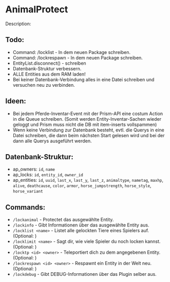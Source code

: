 AnimalProtect
=============

Description:



Todo:
------
- Command: /locklist - In dem neuen Package schreiben.
- Command: /lockrespawn - In dem neuen Package schreiben.
- EntityList.disconnect() - schreiben
- Datenbank-Struktur verbessern.
- ALLE Entities aus dem RAM laden!
- Bei keiner Datenbank-Verbindung alles in eine Datei schreiben und versuchen neu zu verbinden.

Ideen:
------
- Bei jedem Pferde-Inventar-Event mit der Prism-API eine costum Action in die Queue schreiben.
(Somit werden Entity-Inventar-Sachen wieder geloggt und Prism muss nicht die DB mit item-inserts vollspammen)
- Wenn keine Verbindung zur Datenbank besteht, evtl. die Querys in eine Datei schreiben, die dann beim
  nächsten Start gelesen wird und bei der dann alle Querys ausgeführt werden.

Datenbank-Struktur:
---------
- ap_owners: `id`, `name`
- ap_locks: `id`, `entity_id`, `owner_id`
- ap_entities: `id`, `uuid`, `last_x`, `last_y`, `last_z`, `animaltype`, `nametag`, `maxhp`, `alive`, `deathcause`, `color`, `armor`, `horse_jumpstrength`, `horse_style`, `horse_variant`

Commands:
---------
- `/lockanimal` - Protectet das ausgewählte Entity.
- `/lockinfo` - Gibt Informationen über das ausgewählte Entity aus.
- `/locklist <name>` - Listet alle gelockten Tiere eines Spielers auf. (Optional: <name>)
- `/locklimit <name>` - Sagt dir, wie viele Spieler du noch locken kannst. (Optional: <name>)
- `/locktp <id> <owner>` - Teleportiert dich zu dem angegebenen Entity. (Optional: <owner>)
- `/lockrespawn <id> <owner>` - Respawnt ein Entity in der Welt neu. (Optional: <owner>)
- `/lockdebug` - Gibt DEBUG-Informationen über das Plugin selber aus.
